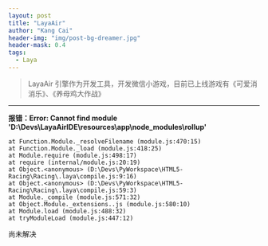 ```yaml
---
layout: post
title: "LayaAir"
author: "Kang Cai"
header-img: "img/post-bg-dreamer.jpg"
header-mask: 0.4
tags:
  - Laya
---
```


> LayaAir 引擎作为开发工具，开发微信小游戏，目前已上线游戏有《可爱消消乐》、《养母鸡大作战》

---

**报错：Error: Cannot find module 'D:\Devs\LayaAirIDE\resources\app\node_modules\rollup'**

```
at Function.Module._resolveFilename (module.js:470:15)
at Function.Module._load (module.js:418:25)
at Module.require (module.js:498:17)
at require (internal/module.js:20:19)
at Object.<anonymous> (D:\Devs\PyWorkspace\HTML5-Racing\Racing\.laya\compile.js:9:16)
at Object.<anonymous> (D:\Devs\PyWorkspace\HTML5-Racing\Racing\.laya\compile.js:59:3)
at Module._compile (module.js:571:32)
at Object.Module._extensions..js (module.js:580:10)
at Module.load (module.js:488:32)
at tryModuleLoad (module.js:447:12)
```

尚未解决